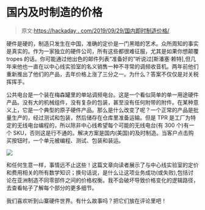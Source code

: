 # 国内及时制造的价格

> 原文:[https://hackaday . com/2019/09/29/国内即时制造价格/](https://hackaday.com/2019/09/29/the-price-of-domestic-just-in-time-manufacturing/)

硬件是硬的，制造只发生在中国，准确的定价是一门黑暗的艺术。众所周知的事实是真实的。作为一家独立的硬件公司，所有这些都很难征服，尤其是如果你想颠覆 tropes 的话。你可能通过他出色的邮件列表“准备好的”听说过[斯潘塞·赖特],但几年来他也一直在以中心线实验室的名义销售一种不寻常的调频收音机。两年前他们重新推出了他们的产品，去年价格上涨了三分之一。为什么？答案不仅仅是对关税挥挥手。

公共电台是一个装在梅森罐里的单站调频电台。这是一个看似简单的单一用途硬件产品。没有大的机械组件，没有复杂的包装，甚至没有任何附带的附件。在某种意义上，它是一个典型的原子硬件产品。那么是什么改变了呢？一个正常的产品是批量生产的，经过测试和包装，然后储存在仓库里准备运输。但是 TPR 是工厂为特定的无线电台编程的，所以除非中心线希望每个可能的无线电台(有 300 个)有一个 SKU，否则这是行不通的。解决方案是国内(美国)的及时制造。当客户点击购买按钮时，一个单元被编程、测试、包装和装运。

![](../Images/476f625a782424861537f50fb709a0d3.png)

和任何生意一样，事情远不止这些！这篇文章向读者展示了与中心线实验室的定价和费用相关的所有数学知识；换句话说，是什么让这项业务成功(或失败),包括讨论在亚洲制造不同零部件之间的价格权衡。我不会破坏导致价格变化的逻辑路径，去查看帖子了解每个部分的更多细节。

我们喜欢听到山寨硬件世界。有什么故事吗？把它们放在评论里吧！